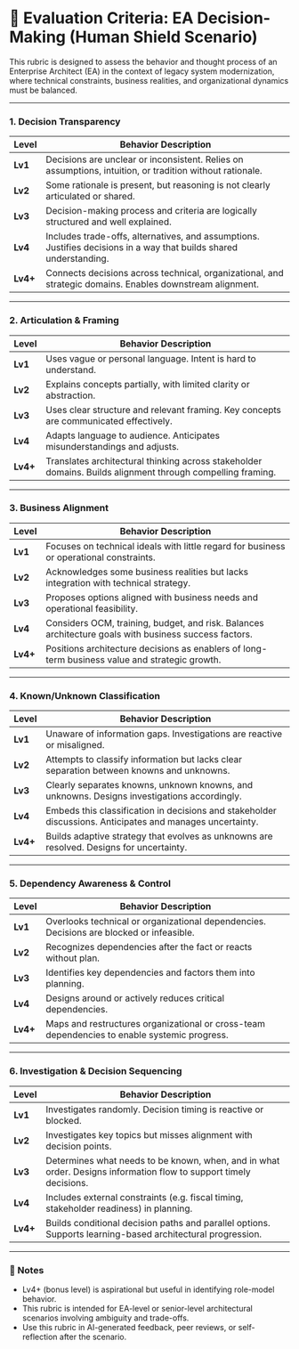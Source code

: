 # 🧠 Evaluation Criteria: EA Decision-Making (Human Shield Scenario)

This rubric is designed to assess the behavior and thought process of an Enterprise Architect (EA) in the context of legacy system modernization, where technical constraints, business realities, and organizational dynamics must be balanced.

---

### 1. Decision Transparency

| Level | Behavior Description |
|-------|----------------------|
| **Lv1** | Decisions are unclear or inconsistent. Relies on assumptions, intuition, or tradition without rationale. |
| **Lv2** | Some rationale is present, but reasoning is not clearly articulated or shared. |
| **Lv3** | Decision-making process and criteria are logically structured and well explained. |
| **Lv4** | Includes trade-offs, alternatives, and assumptions. Justifies decisions in a way that builds shared understanding. |
| **Lv4+** | Connects decisions across technical, organizational, and strategic domains. Enables downstream alignment. |

---

### 2. Articulation & Framing

| Level | Behavior Description |
|-------|----------------------|
| **Lv1** | Uses vague or personal language. Intent is hard to understand. |
| **Lv2** | Explains concepts partially, with limited clarity or abstraction. |
| **Lv3** | Uses clear structure and relevant framing. Key concepts are communicated effectively. |
| **Lv4** | Adapts language to audience. Anticipates misunderstandings and adjusts. |
| **Lv4+** | Translates architectural thinking across stakeholder domains. Builds alignment through compelling framing. |

---

### 3. Business Alignment

| Level | Behavior Description |
|-------|----------------------|
| **Lv1** | Focuses on technical ideals with little regard for business or operational constraints. |
| **Lv2** | Acknowledges some business realities but lacks integration with technical strategy. |
| **Lv3** | Proposes options aligned with business needs and operational feasibility. |
| **Lv4** | Considers OCM, training, budget, and risk. Balances architecture goals with business success factors. |
| **Lv4+** | Positions architecture decisions as enablers of long-term business value and strategic growth. |

---

### 4. Known/Unknown Classification

| Level | Behavior Description |
|-------|----------------------|
| **Lv1** | Unaware of information gaps. Investigations are reactive or misaligned. |
| **Lv2** | Attempts to classify information but lacks clear separation between knowns and unknowns. |
| **Lv3** | Clearly separates knowns, unknown knowns, and unknowns. Designs investigations accordingly. |
| **Lv4** | Embeds this classification in decisions and stakeholder discussions. Anticipates and manages uncertainty. |
| **Lv4+** | Builds adaptive strategy that evolves as unknowns are resolved. Designs for uncertainty. |

---

### 5. Dependency Awareness & Control

| Level | Behavior Description |
|-------|----------------------|
| **Lv1** | Overlooks technical or organizational dependencies. Decisions are blocked or infeasible. |
| **Lv2** | Recognizes dependencies after the fact or reacts without plan. |
| **Lv3** | Identifies key dependencies and factors them into planning. |
| **Lv4** | Designs around or actively reduces critical dependencies. |
| **Lv4+** | Maps and restructures organizational or cross-team dependencies to enable systemic progress. |

---

### 6. Investigation & Decision Sequencing

| Level | Behavior Description |
|-------|----------------------|
| **Lv1** | Investigates randomly. Decision timing is reactive or blocked. |
| **Lv2** | Investigates key topics but misses alignment with decision points. |
| **Lv3** | Determines what needs to be known, when, and in what order. Designs information flow to support timely decisions. |
| **Lv4** | Includes external constraints (e.g. fiscal timing, stakeholder readiness) in planning. |
| **Lv4+** | Builds conditional decision paths and parallel options. Supports learning-based architectural progression. |

---

### 📌 Notes

* Lv4+ (bonus level) is aspirational but useful in identifying role-model behavior.
* This rubric is intended for EA-level or senior-level architectural scenarios involving ambiguity and trade-offs.
* Use this rubric in AI-generated feedback, peer reviews, or self-reflection after the scenario.